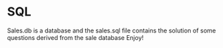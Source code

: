 # SQL

Sales.db is a database and the sales.sql file contains the solution of some questions derived from the sale database Enjoy!
